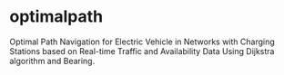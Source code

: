 # optimalpath
Optimal Path Navigation for Electric Vehicle in Networks with Charging Stations based on Real-time Traffic and Availability Data Using Dijkstra algorithm and Bearing.
